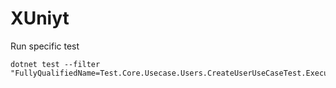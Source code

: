 # XUniyt

Run specific test
```shell
dotnet test --filter "FullyQualifiedName=Test.Core.Usecase.Users.CreateUserUseCaseTest.ExecuteAsync_ShouldCallInsertUser_WhenUserIsValid"
```